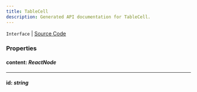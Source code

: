 ```yaml
---
title: TableCell
description: Generated API documentation for TableCell.
---
```


`Interface` | [Source Code](https://github.com/mrCamelCode/jtjs-react/blob/0e141e63e22c212c71ce52ba40f0472cc9028516/lib/components/structured-information/Table.tsx#L5)

### Properties

#### content: _ReactNode_

---

#### id: _string_